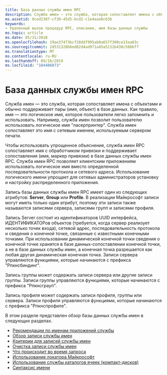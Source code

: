 ```yaml
---
title: База данных службы имен RPC
description: Служба имен — это служба, которая сопоставляет имена с объектами и обычно поддерживает пары (имя, объект) в базе данных.
ms.assetid: 9ced2307-cf30-45d5-bcd2-c1e4aae8c63b
keywords:
- Удаленный вызов процедур RPC, описание, имя базы данных службы
ms.topic: article
ms.date: 05/31/2018
ms.openlocfilehash: 19ae37473bcf28ddf995ab0a657f300ce13aa83c
ms.sourcegitcommit: 2d531328b6ed82d4ad971a45a5131b430c5866f7
ms.translationtype: MT
ms.contentlocale: ru-RU
ms.lasthandoff: 09/16/2019
ms.locfileid: "104486873"
---
```

# <a name="the-rpc-name-service-database"></a>База данных службы имен RPC

Служба имен — это служба, которая сопоставляет имена с объектами и обычно поддерживает пары (имя, объект) в базе данных. Как правило, имя — это логическое имя, которое пользователи легко запомнить и использовать. Например, служба имен позволит пользователю использовать логическое имя "ласерпринтер". Служба имен сопоставляет это имя с сетевым именем, используемым сервером печати.

Чтобы использовать упрощенное объяснение, служба имен RPC сопоставляет имя с обработчиком привязки и поддерживает сопоставления (имя, маркер привязки) в базе данных службы имен RPC. Служба имен RPC позволяет клиентским приложениям использовать логическое имя вместо определенной последовательности протокола и сетевого адреса. Использование логического имени упрощает для сетевых администраторов установку и настройку распределенного приложения.

Запись базы данных службы имен RPC имеет один из следующих атрибутов: **Server**, **Group** или **Profile**. В реализации Майкрософт записи могут иметь только один атрибут, поэтому эти записи также называются записями сервера, записями групп и записями профиля.

Запись Server состоит из идентификаторов UUID интерфейса, ИДЕНТИФИКАТОРов объектов (требуется, когда сервер реализует несколько точек входа), сетевой адрес, последовательность протокола и сведения о конечной точке, связанные с известными конечными точками. При использовании динамической конечной точки сведения о конечной точке хранятся в базе данных-сопоставлении конечной точки, а не в базе данных службы имен, а конечная точка разрешается как любая другая динамическая конечная точка. Записи сервера управляются функциями, которые начинаются с префикса "Рпкнсбиндинг".

Запись группы может содержать записи сервера или другие записи группы. Записи группы управляются функциями, которые начинаются с префикса "Рпкнсграуп".

Запись профиля может содержать записи профиля, группы или сервера. Записи профиля управляются функциями, которые начинаются с префикса "Рпкнспрофиле".

В этом разделе представлен обзор базы данных службы имен в следующих разделах.

-   [Рекомендации по именам приложений службы](name-service-application-guidelines.md)
-   [Обзор записи службы имен](an-overview-of-the-name-service-entry.md)
-   [Критерии для записей службы имен](criteria-for-name-service-entries.md)
-   [Очистка записи службы имен](name-service-entry-cleanup.md)
-   [Что происходит во время запроса](what-happens-during-a-query.md)
-   [Использование локатора Майкрософт](using-microsoft-locator.md)
-   [Использование службы каталогов ячеек (компакт-дисков)](using-the-cell-directory-service-cds-.md)
-   [Синтаксис имени](name-syntax.md)

 

 




